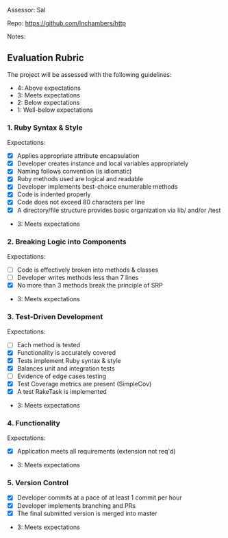 Assessor: Sal

Repo: https://github.com/lnchambers/http

Notes:

## Evaluation Rubric

The project will be assessed with the following guidelines:

* 4: Above expectations
* 3: Meets expectations
* 2: Below expectations
* 1: Well-below expectations

### 1. Ruby Syntax & Style

Expectations:

- [X] Applies appropriate attribute encapsulation
- [X] Developer creates instance and local variables appropriately
- [X] Naming follows convention (is idiomatic)
- [X] Ruby methods used are logical and readable
- [X] Developer implements best-choice enumerable methods
- [X] Code is indented properly
- [X] Code does not exceed 80 characters per line
- [X] A directory/file structure provides basic organization via lib/ and/or /test

* 3: Meets expectations

### 2. Breaking Logic into Components

Expectations:

- [ ] Code is effectively broken into methods & classes
- [ ] Developer writes methods less than 7 lines
- [X] No more than 3 methods break the principle of SRP

* 3: Meets expectations

### 3. Test-Driven Development

Expectations:

- [ ] Each method is tested
- [X] Functionality is accurately covered
- [X] Tests implement Ruby syntax & style
- [X] Balances unit and integration tests
- [ ] Evidence of edge cases testing
- [X] Test Coverage metrics are present (SimpleCov)
- [X] A test RakeTask is implemented

* 3: Meets expectations

### 4. Functionality

Expectations:

- [X] Application meets all requirements (extension not req'd)

* 3: Meets expectations

### 5. Version Control

- [X] Developer commits at a pace of at least 1 commit per hour
- [X] Developer implements branching and PRs
- [X] The final submitted version is merged into master

* 3: Meets expectations
